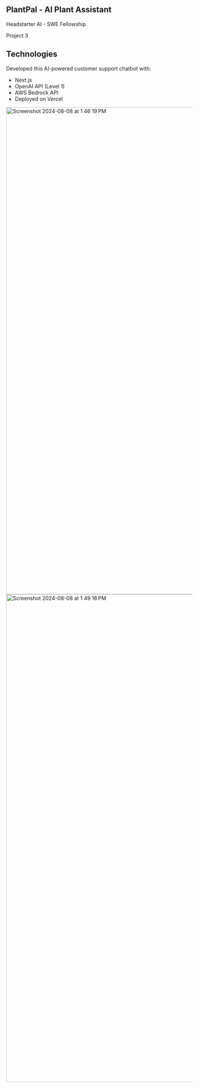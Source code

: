 ## PlantPal - AI Plant Assistant

Headstarter AI - SWE Fellowship

Project 3


## Technologies

Developed this AI-powered customer support chatbot with:

- Next.js
- OpenAI API (Level 1)
- AWS Bedrock API
- Deployed on Vercel

<img width="1315" alt="Screenshot 2024-08-08 at 1 46 19 PM" src="https://github.com/user-attachments/assets/47397963-8ca4-4a11-9345-a26babd9b0fc">
<img width="1317" alt="Screenshot 2024-08-08 at 1 49 16 PM" src="https://github.com/user-attachments/assets/2390e406-cd77-4b5b-9374-453cf1fcee27">
